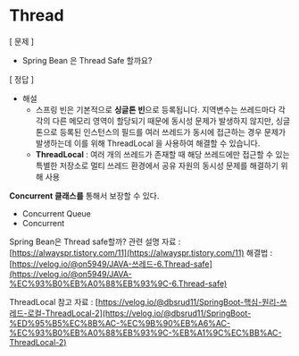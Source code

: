 # Thread

\[ 문제 ]

* Spring Bean 은 Thread Safe 할까요?

\[ 정답 ]

* 해설
  * 스프링 빈은 기본적으로 **싱글톤 빈**으로 등록됩니다. 지역변수는 쓰레드마다 각각의 다른 메모리 영역이 할당되기 때문에 동시성 문제가 발생하지 않지만, 싱글톤으로 등록된 인스턴스의 필드를 여러 쓰레드가 동시에 접근하는 경우 문제가 발생하는데 이를 위해 ThreadLocal 을 사용하여 해결할 수 있습니다.
  * **ThreadLocal** : 여러 개의 쓰레드가 존재할 때 해당 쓰레드에만 접근할 수 있는 특별한 저장소로 멀티 쓰레드 환경에서 공유 자원의 동시성 문제를 해결하기 위해 사용

**Concurrent 클래스를** 통해서 보장할 수 있다.

* Concurrent Queue
* Concurrent

Spring Bean은 Thread safe할까? 관련 설명 자료 : [https://alwayspr.tistory.com/11](https://alwayspr.tistory.com/11) 해결법 : [https://velog.io/@on5949/JAVA-쓰레드-6.Thread-safe](https://velog.io/@on5949/JAVA-%EC%93%B0%EB%A0%88%EB%93%9C-6.Thread-safe)



ThreadLocal 참고 자료 : [https://velog.io/@dbsrud11/SpringBoot-핵심-원리-쓰레드-로컬-ThreadLocal-2](https://velog.io/@dbsrud11/SpringBoot-%ED%95%B5%EC%8B%AC-%EC%9B%90%EB%A6%AC-%EC%93%B0%EB%A0%88%EB%93%9C-%EB%A1%9C%EC%BB%AC-ThreadLocal-2)
